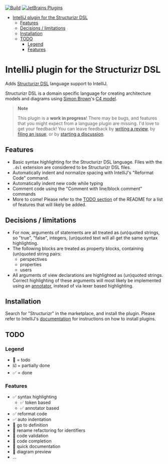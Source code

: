 [![Build](https://github.com/dirkgroot/structurizr-dsl-intellij-plugin/actions/workflows/build.yml/badge.svg)](https://github.com/dirkgroot/structurizr-dsl-intellij-plugin/actions/workflows/build.yml)
[![JetBrains Plugins](https://img.shields.io/jetbrains/plugin/v/nl.dirkgroot.structurizr-dsl-plugin?label=latest%20release)](https://plugins.jetbrains.com/plugin/20606-structurizr-dsl-language-support/versions)

<!-- TOC -->
* [IntelliJ plugin for the Structurizr DSL](#intellij-plugin-for-the-structurizr-dsl)
  * [Features](#features)
  * [Decisions / limitations](#decisions--limitations)
  * [Installation](#installation)
  * [TODO](#todo)
    * [Legend](#legend)
    * [Features](#features-1)
<!-- TOC -->

# IntelliJ plugin for the Structurizr DSL

<!-- Plugin description -->

Adds [Structurizr DSL](https://github.com/structurizr/dsl/blob/master/docs/language-reference.md) language support to
IntelliJ.

Structurizr DSL is a domain specific language for creating architecture models and diagrams
using [Simon Brown](https://twitter.com/simonbrown)'s [C4 model](https://c4model.com).

> **Note**
>
> This plugin is a **work in progress**! There may be bugs, and features that you might expect from a language plugin
> are missing. I'd love to get your feedback! You can leave feedback
> by [writing a review](https://plugins.jetbrains.com/plugin/20606-structurizr-dsl-language-support/reviews),
> by [filing an issue](https://github.com/dirkgroot/structurizr-dsl-intellij-plugin/issues),
> or by [starting a discussion](https://github.com/dirkgroot/structurizr-dsl-intellij-plugin/discussions).

## Features

* Basic syntax highlighting for the Structurizr DSL language. Files with the `.dsl` extension are considered to be
  Structurizr DSL files.
* Automatically indent and normalize spacing with IntelliJ's "Reformat Code" command.
* Automatically indent new code while typing
* Comment code using the "Comment with line/block comment" commands
* More to come! Please refer to the [TODO section](https://github.com/dirkgroot/structurizr-dsl-intellij-plugin#todo) of
  the README for a list of features that will likely be added.

## Decisions / limitations

- For now, arguments of statements are all treated as (un)quoted strings, so "true", "false", integers, (un)quoted text
  will all get the same syntax highlighting.
- The following blocks are treated as property blocks, containing (un)quoted string pairs:
  - perspectives
  - properties
  - users
- All arguments of view declarations are highlighted as (un)quoted strings. Correct highlighting of these arguments will
  most likely be implemented using
  an [annotator](https://plugins.jetbrains.com/docs/intellij/syntax-highlighting-and-error-highlighting.html#annotator),
  instead of via lexer based highlighting.

<!-- Plugin description end -->

## Installation

Search for "Structurizr" in the marketplace, and install the plugin. Please refer to IntelliJ's
[documentation](https://www.jetbrains.com/help/idea/managing-plugins.html) for instructions on how to install plugins.

## TODO

### Legend

- 🔳 = todo
- ☑️ = partially done
- ✅ = done

### Features

- ✅ syntax highlighting
  - ✅ token based
  - ✅ annotator based
- ✅ reformat code
- ✅ auto indentation
- 🔳 go to definition
- 🔳 rename refactoring for identifiers
- 🔳 code validation
- 🔳 code completion
- 🔳 quick documentation
- 🔳 diagram preview
- ...
